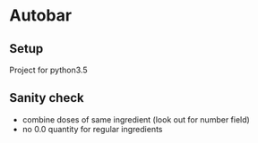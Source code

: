 # Autobar

## Setup
Project for python3.5

## Sanity check
 - combine doses of same ingredient (look out for number field)
 - no 0.0 quantity for regular ingredients